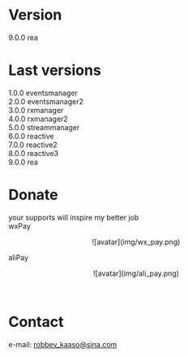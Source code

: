 # Version
9.0.0 rea

# Last versions
1.0.0 eventsmanager  
2.0.0 eventsmanager2  
3.0.0 rxmanager  
4.0.0 rxmanager2  
5.0.0 streammanager  
6.0.0 reactive  
7.0.0 reactive2  
8.0.0 reactive3  
9.0.0 rea

# Donate
your supports will inspire my better job  
wxPay  
<center><p>![avatar](img/wx_pay.png)</p></center>  
aliPay  
<center><p>![avatar](img/ali_pay.png)</p></center>  
</br>

# Contact
e-mail: robbey_kaaso@sina.com  